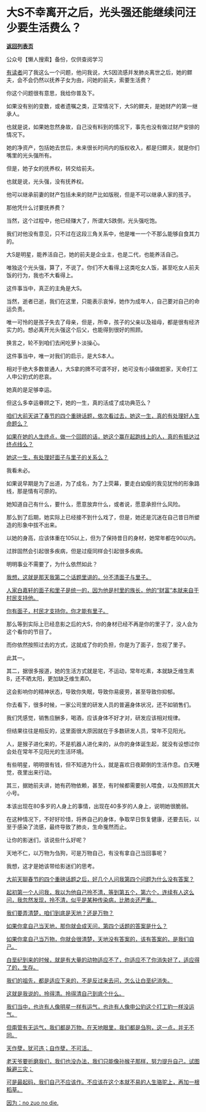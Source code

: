 # 大S不幸离开之后，光头强还能继续问汪少要生活费么？

[**返回列表页**](/gzh/记忆承载3)

公众号【懒人搜索】备份，仅供查阅学习

[有读者](https://mp.weixin.qq.com/s?__biz=Mzg4MTg2MzU3Mg==&mid=2247484501&idx=1&sn=3568e4eea37a3cdc8aef5f2488d95a53&scene=21#wechat_redirect)问了我这么一个问题，他问我说，大S因流感并发肺炎离世之后，她的鳏夫，会不会仍然以抚养子女为由，问她的前夫，索要生活费？

你这个问题很有意思，我给你普及下。

如果没有别的变数，或者遗嘱之类，正常情况下，大S的鳏夫，是她财产的第一继承人。  

也就是说，如果她忽然身故，自己没有料到的情况下，事先也没有做过财产安排的情况下。  

她的净资产，包括她去世后，未来很长时间内的版权收入，都是归鳏夫，就是你们嘴里的光头强所有。

但是，她子女的抚养权，转交给前夫。  

也就是说，光头强，没有抚养权。

他可以继承前妻的财产包括未来的财产比如版税，但是不可以继承人家的孩子。  

那他凭什么讨要抚养费？  

当然，这个过程中，他已经赚大了，所谓大S跌倒，光头强吃饱。  

我们对他没有意见，只不过在这段三角关系中，他是唯一一个不那么能够自食其力的。  

大S是明星，能养活自己，她的前夫是企业主，也是二代，也能养活自己。  

唯独这个光头强，算了，不说了。你们不大看得上这类吃女人饭，甚至吃女人前夫饭的行为，我也不大看得上。

这件事当中，真正的主角是大S。  

当然，逝者已逝，我们在这里，只能表示哀悼，她作为成年人，自己要对自己的命运负责。  

唯一可怜的是孩子失去了母亲，但是，所幸，孩子的父亲以及祖母，都是很有经济实力的。想必离开光头强这个后父，也能得到很好的照顾。  

换言之，轮不到咱们去闲吃萝卜淡操心。  

这件事当中，唯一对我们的启示，是大S本人。  

相对于绝大多数普通人，大S拿的牌不可谓不好，她可没有小镇做题家，天命打工人申公豹式的悲哀。  

她真的是足够幸运。

但这么多幸运眷顾之下，她的一生，真的活成了成功典范么？

[咱们大前天讲了春节的四个重磅话题，依次看过去，她这一生，真的有处理好人生命题么？](https://mp.weixin.qq.com/s?__biz=MzkwMzQ1MzczOQ==&mid=2247484261&idx=1&sn=7315563c04bc27b50d95505e5bf4b2bd&scene=21#wechat_redirect)  

[如果在她的人生终点，做一个回顾的话，她这个赢在起跑线上的人，真的有抵达过终点线么？  
](https://mp.weixin.qq.com/s?__biz=MzkwMzQ1MzczOQ==&mid=2247484261&idx=1&sn=7315563c04bc27b50d95505e5bf4b2bd&scene=21#wechat_redirect)

[她这一生，有处理好面子与里子的关系么？](https://mp.weixin.qq.com/s?__biz=MzkwMzQ1MzczOQ==&mid=2247484261&idx=1&sn=7315563c04bc27b50d95505e5bf4b2bd&scene=21#wechat_redirect)

我看未必。  

如果说早期是为了出道，为了成名，为了上荧幕，要走白幼瘦的我见犹怜的形象路线，那是情有可原的。

她知道自己有什么，要什么，愿意放弃什么，或者说，愿意承担什么风险。

那么到了后期，她实际上已经接不到什么戏了，但是，她还是沉迷在自己昔日所塑造的形象中拔不出来。  

以她的身高，应该体重在105以上，但为了保持昔日的身材，她常年都在90以内。  

过胖固然会引起很多疾病，但是过瘦同样会引起很多疾病。  

明明事业不需要了，为什么依然如此？  

[我想，这就是那天我第二个话题里讲的，分不清面子与里子。  
](https://mp.weixin.qq.com/s?__biz=MzkwMzQ1MzczOQ==&mid=2247484261&idx=1&sn=7315563c04bc27b50d95505e5bf4b2bd&scene=21#wechat_redirect)

[人家白嘉轩的面子和里子是统一的，因为他是村里的族长，他的“财富”本就来自于村民支持他。](https://mp.weixin.qq.com/s?__biz=MzkwMzQ1MzczOQ==&mid=2247484261&idx=1&sn=7315563c04bc27b50d95505e5bf4b2bd&scene=21#wechat_redirect)

[你有面子，村民才支持你，你才能有里子。](https://mp.weixin.qq.com/s?__biz=MzkwMzQ1MzczOQ==&mid=2247484261&idx=1&sn=7315563c04bc27b50d95505e5bf4b2bd&scene=21#wechat_redirect)

那么等到实际上已经息影之后的大S，你的身材已经不再是你的里子了，没人会为这个看你的节目了。

而你依然按照过去的方式，这就成了你的负担，你是为了面子，忽视了里子。

此其一。  

其二，据很多报道，她的生活方式就是宅，不运动，常年吃素，本就缺乏维生素B，还不晒太阳，更加缺乏维生素D。

这会影响你的精神状态，导致你失眠，导致你易疲劳，甚至导致你抑郁。  

你去看下，很多时候，一家公司里的研发人员的普遍身体状况，还不如销售们。  

我们凭感觉，销售应酬多，喝酒，应该身体不好才对，研发应该相对规律。  

但结果往往是相反的，这里面很大原因就在于多数研发人员，常年不见阳光。  

人，是猴子进化来的，不是机器人进化来的，从你的身体诞生起，就没有设想过你会处在常年不见阳光的生活环境。  

有些明星，明明很有钱，但不知道为什么，就是喜欢日夜颠倒的生活作息。白天睡觉，夜里出来行动。

其三，据她前夫讲，她有药物依赖，甚至，有时候都需要别人喂食，以及照顾其大小号。

本该出现在80多岁的人身上的事情，出现在40多岁的人身上，说明她很脆弱。  

在这种情况下，不好好珍惜，将养自己的身体，争取早日恢复健康，还要去玩，以至于感染了流感，最终导致了肺炎，生命戛然而止。

让你的影迷们，该说些什么好呢？  

天地不仁，以万物为刍狗，可是万物自己，有没有拿自己当回事呢？  

我想，这才是她该带给影迷们的思考。  

[大前天聊春节的四个重磅话题之后，好几个人问我第四个问题为什么没有答案？](https://mp.weixin.qq.com/s?__biz=MzkwMzQ1MzczOQ==&mid=2247484261&idx=1&sn=7315563c04bc27b50d95505e5bf4b2bd&scene=21#wechat_redirect)

[起初第一个人问我，我以为他自己拎不清，等到第五个，第六个，连续有人这么问，我忽然发现，拎不清，似乎是某种传染病，比肺炎还严重。](https://mp.weixin.qq.com/s?__biz=MzkwMzQ1MzczOQ==&mid=2247484261&idx=1&sn=7315563c04bc27b50d95505e5bf4b2bd&scene=21#wechat_redirect)

[我们要弄清楚，咱们到底是天地？还是万物？  
](https://mp.weixin.qq.com/s?__biz=MzkwMzQ1MzczOQ==&mid=2247484261&idx=1&sn=7315563c04bc27b50d95505e5bf4b2bd&scene=21#wechat_redirect)

[如果你拿自己当天地，那你就会成天问，第四个话题的答案是什么？  
](https://mp.weixin.qq.com/s?__biz=MzkwMzQ1MzczOQ==&mid=2247484261&idx=1&sn=7315563c04bc27b50d95505e5bf4b2bd&scene=21#wechat_redirect)

[如果你拿自己当万物，你就会很清楚，天地没有答案的，该有答案的，是我们自己。](https://mp.weixin.qq.com/s?__biz=MzkwMzQ1MzczOQ==&mid=2247484261&idx=1&sn=7315563c04bc27b50d95505e5bf4b2bd&scene=21#wechat_redirect)

[白垩纪到来的时候，就是有大量的动物适应不了，你适应不了你消失好了，适应得了的，生存。  
](https://mp.weixin.qq.com/s?__biz=MzkwMzQ1MzczOQ==&mid=2247484261&idx=1&sn=7315563c04bc27b50d95505e5bf4b2bd&scene=21#wechat_redirect)

[我们的祖先，都是适应下来的，不是反过来去问，怎么让白垩纪消失。](https://mp.weixin.qq.com/s?__biz=MzkwMzQ1MzczOQ==&mid=2247484261&idx=1&sn=7315563c04bc27b50d95505e5bf4b2bd&scene=21#wechat_redirect)

[这就是我说的，拎得清。拎得清自己到底个什么。](https://mp.weixin.qq.com/s?__biz=MzkwMzQ1MzczOQ==&mid=2247484261&idx=1&sn=7315563c04bc27b50d95505e5bf4b2bd&scene=21#wechat_redirect)

[我们当中，也许有人像明星一样有运气，也许有人像申公豹这个打工豹一样没运气。  
](https://mp.weixin.qq.com/s?__biz=MzkwMzQ1MzczOQ==&mid=2247484261&idx=1&sn=7315563c04bc27b50d95505e5bf4b2bd&scene=21#wechat_redirect)

[但甭管有无运气，我们都是万物，在天地眼里，我们都是刍狗，这一点，并无不同。](https://mp.weixin.qq.com/s?__biz=MzkwMzQ1MzczOQ==&mid=2247484261&idx=1&sn=7315563c04bc27b50d95505e5bf4b2bd&scene=21#wechat_redirect)

[天作孽，犹可违；自作孽，不可活。](https://mp.weixin.qq.com/s?__biz=MzkwMzQ1MzczOQ==&mid=2247484261&idx=1&sn=7315563c04bc27b50d95505e5bf4b2bd&scene=21#wechat_redirect)

[老天爷要折磨我们，我们也没办法，我们只能像孙猴子那样，努力提升自己，试图躲避三灾；](https://mp.weixin.qq.com/s?__biz=MzkwMzQ1MzczOQ==&mid=2247484261&idx=1&sn=7315563c04bc27b50d95505e5bf4b2bd&scene=21#wechat_redirect)

[可是最起码，我们自己不应该作。不应该在这个本就不易的人生骆驼上，再加一根稻草。](https://mp.weixin.qq.com/s?__biz=MzkwMzQ1MzczOQ==&mid=2247484261&idx=1&sn=7315563c04bc27b50d95505e5bf4b2bd&scene=21#wechat_redirect)

[因为：no zuo no
die.](https://mp.weixin.qq.com/s?__biz=MzkwMzQ1MzczOQ==&mid=2247484261&idx=1&sn=7315563c04bc27b50d95505e5bf4b2bd&scene=21#wechat_redirect)

